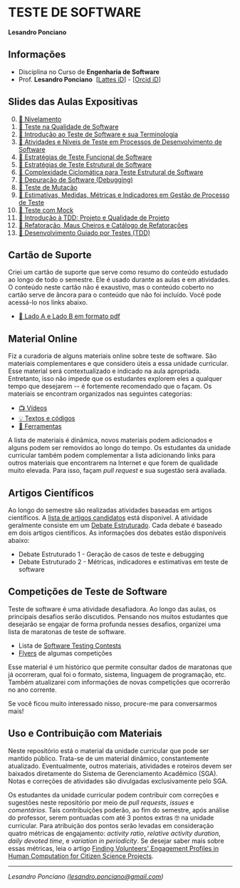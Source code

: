 # TESTE DE SOFTWARE

**Lesandro Ponciano**

## Informações
* Disciplina no Curso de **Engenharia de Software**
* Prof. **Lesandro Ponciano**  [[Lattes iD](http://lattes.cnpq.br/2211388362277178)] - [[Orcid iD](http://orcid.org/0000-0002-5724-0094)]

## Slides das Aulas Expositivas

0. [:notebook: Nivelamento](01-SlidesDasAulas/TS-00-Nivelamento.pdf)
1. [:notebook: Teste na Qualidade de Software](01-SlidesDasAulas/TS-01-TesteNaQualidadeDeSoftware%20.pdf)
1. [:notebook: Introdução ao Teste de Software e sua Terminologia](01-SlidesDasAulas/TS-02-Introdu%C3%A7%C3%A3oETerminologia.pdf)
1. [:notebook: Atividades e Níveis de Teste em Processos de Desenvolvimento de Software](01-SlidesDasAulas/TS-03-TesteNoProcessoDeDesenvolvimento.pdf)
1. [:notebook: Estratégias de Teste Funcional de Software](01-SlidesDasAulas/TS-04-TesteFuncional.pdf)
1. [:notebook: Estratégias de Teste Estrutural de Software](01-SlidesDasAulas/TS-05-TesteEstrutural.pdf)
1. [:notebook: Complexidade Ciclomática para Teste Estrutural de Software](01-SlidesDasAulas/TS-06-ComplexidadeCiclomaticaETeste.pdf)
1. [:notebook: Depuração de Software (Debugging)](01-SlidesDasAulas/TS-07-Debugging.pdf)
1. [:notebook: Teste de Mutação](01-SlidesDasAulas/TS-08-TesteDeMuta%C3%A7%C3%A3o.pdf)
1. [:notebook: Estimativas, Medidas, Métricas e Indicadores em Gestão de Processo de Teste](01-SlidesDasAulas/TS-09-EstimativaMedidaMetricaIndicadorGestaoTesteSoftware.pdf)
1. [:notebook: Teste com Mock](01-SlidesDasAulas/TS-10-TesteComMock.pdf)
1. [:notebook: Introdução à TDD: Projeto e Qualidade de Projeto](01-SlidesDasAulas/TS-11-AnaliseProjetoQualidade.pdf)
1. [:notebook: Refatoração, Maus Cheiros e Catálogo de Refatorações](01-SlidesDasAulas/TS-12-MausCheirosECatalogoDeRefatora%C3%A7%C3%A3o.pdf)
1. [:notebook: Desenvolvimento Guiado por Testes (TDD)](01-SlidesDasAulas/TS-13-TDD.pdf)


## Cartão de Suporte

Criei um cartão de suporte que serve como resumo do conteúdo estudado ao longo de todo o semestre. Ele é usado durante as aulas e em atividades. O conteúdo neste cartão não é exaustivo, mas o conteúdo coberto no cartão serve de âncora para o conteúdo que não foi incluído. Você pode acessá-lo nos links abaixo.
* [:gift: Lado A e Lado B em formato pdf](04-CartaoDeSuporte/CartaoDeSuporte-TesteDeSoftware.pdf)

## Material Online

Fiz a curadoria de alguns materiais online sobre teste de software. São materiais complementares e que considero úteis a essa unidade curricular. Esse material será contextualizado e indicado na aula apropriada. Entretanto, isso não impede que os estudantes explorem eles a qualquer tempo que desejarem -- é fortemente recomendado que o façam. Os materiais se encontram organizados nas seguintes categorias:

* [:tv: Vídeos](00a-MaterialOnline/Links-Videos.md)
* [:bulb: Textos e códigos ](00a-MaterialOnline/Links-TextAndCodes.md)
* [:wrench: Ferramentas](05-Ferramentas/Links-Ferramentas.md)

A lista de materiais é dinâmica, novos materiais podem adicionados e alguns podem ser removidos ao longo do tempo. Os estudantes da unidade curricular também podem complementar a lista adicionando links para outros materiais que encontrarem na Internet e que forem de qualidade muito elevada. Para isso, façam _pull request_ e sua sugestão será avaliada.

## Artigos Científicos

Ao longo do semestre são realizadas atividades baseadas em artigos científicos. A [lista de artigos candidatos](03-DebateEstruturado/Links-ArtigosCientificos.md) está disponível. A atividade geralmente consiste em um [Debate Estruturado](https://doi.org/10.5753/ihc.2018.4209). Cada debate é baseado em dois artigos científicos. As informações dos debates estão disponíveis abaixo:

* Debate Estruturado 1 - Geração de casos de teste e debugging
* Debate Estruturado 2 - Métricas, indicadores e estimativas em teste de software

## Competições de Teste de Software

Teste de software é uma atividade desafiadora. Ao longo das aulas, os principais desafios serão discutidos. Pensando nos muitos estudantes que desejarão se engajar de forma profunda nesses desafios, organizei uma lista de maratonas de teste de software. 
* Lista de [Software Testing Contests](00b-CompeticoesDeTeste/SoftwareTestingContests.md)
* [Flyers](00b-CompeticoesDeTeste) de algumas competições

Esse material é um histórico que permite consultar dados de maratonas que já ocorreram, qual foi o formato, sistema, linguagem de programação, etc. Também atualizarei com informações de novas competições que ocorrerão no ano corrente.

Se você ficou muito interessado nisso, procure-me para conversarmos mais!


## Uso e Contribuição com Materiais

Neste repositório está o material da unidade curricular que pode ser mantido público. Trata-se de um material dinâmico, constantemente atualizado. Eventualmente, outros materiais, atividades e roteiros devem ser baixados diretamente do Sistema de Gerenciamento Acadêmico (SGA). Notas e correções de atividades são divulgadas exclusivamente pelo SGA. 

Os estudantes da unidade curricular podem contribuir com correções e sugestões neste repositório por meio de _pull requests_, _issues_ e _comentários_. Tais contribuições poderão, ao fim do semestre, após análise do professor, serem pontuadas com até 3 pontos extras :nerd_face: na unidade curricular. Para atribuição dos pontos serão levadas em consideração quatro métricas de engajamento: _activity ratio_, _relative activity duration_, _daily devoted time_, e _variation in periodicity_. Se desejar saber mais sobre essas métricas, leia o artigo [Finding Volunteers' Engagement Profiles in Human Computation for Citizen Science Projects](https://hcjournal.org/index.php/jhc/article/view/12).

---

_Lesandro Ponciano (lesandro.ponciano@gmail.com)_